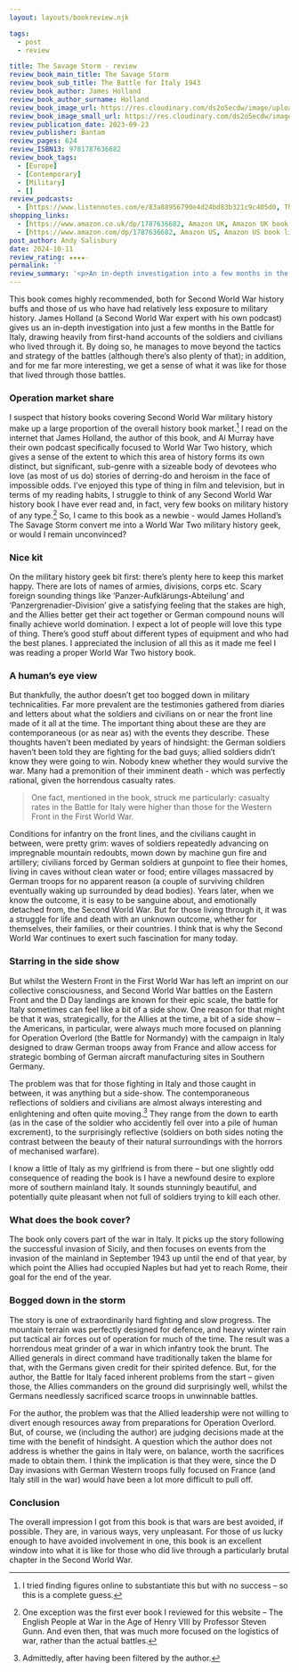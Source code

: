 ```yaml
---
layout: layouts/bookreview.njk

tags:
  - post
  - review

title: The Savage Storm - review
review_book_main_title: The Savage Storm
review_book_sub_title: The Battle for Italy 1943
review_book_author: James Holland
review_book_author_surname: Holland
review_book_image_url: https://res.cloudinary.com/ds2o5ecdw/image/upload/acovers/1787636682.02._SCL_.jpg
review_book_image_small_url: https://res.cloudinary.com/ds2o5ecdw/image/upload/acovers/1787636682.02._SCM_.jpg
review_publication_date: 2023-09-23
review_publisher: Bantam
review_pages: 624
review_ISBN13: 9781787636682
review_book_tags:
  - [Europe]
  - [Contemporary]
  - [Military]
  - []
review_podcasts:
  - [https://www.listennotes.com/e/83a88956790e4d24bd83b321c9c405d0, The Rest Is History, 399. The Savage Storm World War II and The Battle for Italy]
shopping_links:
  - [https://www.amazon.co.uk/dp/1787636682, Amazon UK, Amazon UK book link]
  - [https://www.amazon.com/dp/1787636682, Amazon US, Amazon US book link]
post_author: Andy Salisbury
date: 2024-10-11
review_rating: ★★★★☆
permalink: ''
review_summary: '<p>An in-depth investigation into a few months in the Battle for Italy: we get a sense of what it was like for the soldiers and civilians that lived through the battles.</p><p>Highly recommended, both for WW2 buffs and those of us like me who don‘t read much military history.</p>'
---
```

This book comes highly recommended, both for Second World War history buffs and those of us who have had relatively less exposure to military history. James Holland (a Second World War expert with his own podcast) gives us an in-depth investigation into just a few months in the Battle for Italy, drawing heavily from first-hand accounts of the soldiers and civilians who lived through it. By doing so, he manages to move beyond the tactics and strategy of the battles (although there’s also plenty of that); in addition, and for me far more interesting, we get a sense of what it was like for those that lived through those battles. 

### Operation market share

I suspect that history books covering Second World War military history make up a large proportion of the overall history book market.[^1] I read on the internet that James Holland, the author of this book, and Al Murray have their own podcast specifically focused to World War Two history, which gives a sense of the extent to which this area of history forms its own distinct, but significant, sub-genre with a sizeable body of devotees who love (as most of us do) stories of derring-do and heroism in the face of impossible odds. I’ve enjoyed this type of thing in film and television, but in terms of my reading habits, I struggle to think of any Second World War history book I have ever read and, in fact, very few books on military history of any type.[^2] So, I came to this book as a newbie - would James Holland’s The Savage Storm convert me into a World War Two military history geek, or would I remain unconvinced?

### Nice kit

On the military history geek bit first: there’s plenty here to keep this market happy. There are lots of names of armies, divisions, corps etc. Scary foreign sounding things like ‘Panzer-Aufklärungs-Abteilung’ and ‘Panzergrenadier-Division’ give a satisfying feeling that the stakes are high, and the Allies better get their act together or German compound nouns will finally achieve world domination. I expect a lot of people will love this type of thing. There’s good stuff about different types of equipment and who had the best planes. I appreciated the inclusion of all this as it made me feel I was reading a proper World War Two history book.

### A human’s eye view

But thankfully, the author doesn’t get too bogged down in military technicalities. Far more prevalent are the testimonies gathered from diaries and letters about what the soldiers and civilians on or near the front line made of it all at the time. The important thing about these are they are contemporaneous (or as near as) with the events they describe. These thoughts haven’t been mediated by years of hindsight: the German soldiers haven’t been told they are fighting for the bad guys; allied soldiers didn’t know they were going to win. Nobody knew whether they would survive the war. Many had a premonition of their imminent death - which was perfectly rational, given the horrendous casualty rates.

> One fact, mentioned in the book, struck me particularly: casualty rates in the Battle for Italy were higher than those for the Western Front in the First World War.

Conditions for infantry on the front lines, and the civilians caught in between, were pretty grim: waves of soldiers repeatedly advancing on impregnable mountain redoubts, mown down by machine gun fire and artillery; civilians forced by German soldiers at gunpoint to flee their homes, living in caves without clean water or food; entire villages massacred by German troops for no apparent reason (a couple of surviving children eventually waking up surrounded by dead bodies). Years later, when we know the outcome, it is easy to be sanguine about, and emotionally detached from, the Second World War. But for those living through it, it was a struggle for life and death with an unknown outcome, whether for themselves, their families, or their countries. I think that is why the Second World War continues to exert such fascination for many today.

### Starring in the side show

But whilst the Western Front in the First World War has left an imprint on our collective consciousness, and Second World War battles on the Eastern Front and the D Day landings are known for their epic scale, the battle for Italy sometimes can feel like a bit of a side show. One reason for that might be that it was, strategically, for the Allies at the time, a bit of a side show – the Americans, in particular, were always much more focused on planning for Operation Overlord (the Battle for Normandy) with the campaign in Italy designed to draw German troops away from France and allow access for strategic bombing of German aircraft manufacturing sites in Southern Germany.

The problem was that for those fighting in Italy and those caught in between, it was anything but a side-show. The contemporaneous reflections of soldiers and civilians are almost always interesting and enlightening and often quite moving.[^3] They range from the down to earth (as in the case of the soldier who accidently fell over into a pile of human excrement), to the surprisingly reflective (soldiers on both sides noting the contrast between the beauty of their natural surroundings with the horrors of mechanised warfare).

I know a little of Italy as my girlfriend is from there – but one slightly odd consequence of reading the book is I have a newfound desire to explore more of southern mainland Italy. It sounds stunningly beautiful, and potentially quite pleasant when not full of soldiers trying to kill each other. 

### What does the book cover?

The book only covers part of the war in Italy. It picks up the story following the successful invasion of Sicily, and then focuses on events from the invasion of the mainland in September 1943 up until the end of that year, by which point the Allies had occupied Naples but had yet to reach Rome, their goal for the end of the year.

### Bogged down in the storm

The story is one of extraordinarily hard fighting and slow progress. The mountain terrain was perfectly designed for defence, and heavy winter rain put tactical air forces out of operation for much of the time. The result was a horrendous meat grinder of a war in which infantry took the brunt. The Allied generals in direct command have traditionally taken the blame for that, with the Germans given credit for their spirited defence. But, for the author, the Battle for Italy faced inherent problems from the start – given those, the Allies commanders on the ground did surprisingly well, whilst the Germans needlessly sacrificed scarce troops in unwinnable battles.

For the author, the problem was that the Allied leadership were not willing to divert enough resources away from preparations for Operation Overlord. But, of course, we (including the author) are judging decisions made at the time with the benefit of hindsight. A question which the author does not address is whether the gains in Italy were, on balance, worth the sacrifices made to obtain them. I think the implication is that they were, since the D Day invasions with German Western troops fully focused on France (and Italy still in the war) would have been a lot more difficult to pull off.

### Conclusion

The overall impression I got from this book is that wars are best avoided, if possible. They are, in various ways, very unpleasant. For those of us lucky enough to have avoided involvement in one, this book is an excellent window into what it is like for those who did live through a particularly brutal chapter in the Second World War. 


[^1]: I tried finding figures online to substantiate this but with no success – so this is a complete guess.

[^2]: One exception was the first ever book I reviewed for this website – The English People at War in the Age of Henry VIII by Professor Steven Gunn. And even then, that was much more focused on the logistics of war, rather than the actual battles.

[^3]: Admittedly, after having been filtered by the author.